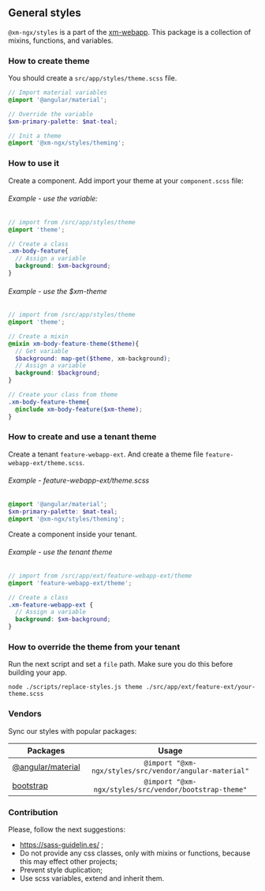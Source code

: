 ## General styles
`@xm-ngx/styles` is a part of the [xm-webapp].
This package is a collection of mixins, functions, and variables.

[xm-webapp]: https://github.com/xm-online/xm-webapp

### How to create theme
You should create a `src/app/styles/theme.scss` file.

```scss
// Import material variables
@import '@angular/material';

// Override the variable
$xm-primary-palette: $mat-teal;

// Init a theme
@import '@xm-ngx/styles/theming';
```

### How to use it
Create a component.
Add import your theme at your `component.scss` file: 

###### Example - use the variable:
```scss
// import from /src/app/styles/theme
@import 'theme'; 

// Create a class
.xm-body-feature{
  // Assign a variable
  background: $xm-background;
}
```
###### Example - use the $xm-theme
```scss
// import from /src/app/styles/theme
@import 'theme';

// Create a mixin
@mixin xm-body-feature-theme($theme){
  // Get variable
  $background: map-get($theme, xm-background);
  // Assign a variable
  background: $background;
}
```
```scss
// Create your class from theme
.xm-body-feature-theme{
  @include xm-body-feature($xm-theme);
}
```
### How to create and use a tenant theme
Create a tenant `feature-webapp-ext`.
And create a theme file `feature-webapp-ext/theme.scss`.
###### Example - feature-webapp-ext/theme.scss
```scss
@import '@angular/material';
$xm-primary-palette: $mat-teal;
@import '@xm-ngx/styles/theming';
```

Create a component inside your tenant.
###### Example - use the tenant theme
```scss
// import from /src/app/ext/feature-webapp-ext/theme
@import 'feature-webapp-ext/theme';

// Create a class
.xm-feature-webapp-ext {
  // Assign a variable
  background: $xm-background;
}
```

### How to override the theme from your tenant
Run the next script and set a `file` path.
Make sure you do this before building your app.
```shell script
node ./scripts/replace-styles.js theme ./src/app/ext/feature-ext/your-theme.scss
```

### Vendors
Sync our styles with popular packages:

| Packages                  | Usage                                                            |
| ------------------------- |:----------------------------------------------------------------:|
| [@angular/material]       | `@import "@xm-ngx/styles/src/vendor/angular-material"`          |
| [bootstrap]               | `@import "@xm-ngx/styles/src/vendor/bootstrap-theme"`           |

[@angular/material]: https://github.com/angular/components
[bootstrap]: https://getbootstrap.com/docs/4.4/getting-started/introduction/

### Contribution

Please, follow the next suggestions:
- https://sass-guidelin.es/ ;
- Do not provide any css classes, only with mixins or functions, because this may effect other projects;
- Prevent style duplication;
- Use scss variables, extend and inherit them.
